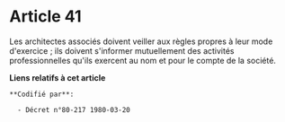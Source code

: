 # Article 41

Les architectes associés doivent veiller aux règles propres à leur mode d'exercice ; ils doivent s'informer mutuellement des
activités professionnelles qu'ils exercent au nom et pour le compte de la société.

**Liens relatifs à cet article**

	**Codifié par**:

	  - Décret n°80-217 1980-03-20
